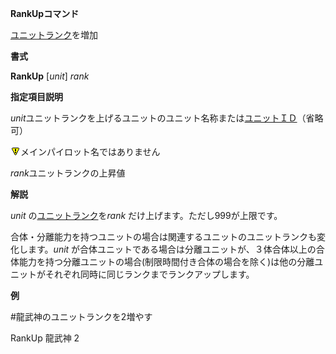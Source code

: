 **RankUpコマンド**

[ユニットランク](ユニットランク)を増加

**書式**

**RankUp** [*unit*] *rank*

**指定項目説明**

*unit*ユニットランクを上げるユニットのユニット名称または[ユニットＩＤ](ユニットＩＤ)（省略可）

![](../images/bm0.gif)メインパイロット名ではありません

*rank*ユニットランクの上昇値

**解説**

*unit* の[ユニットランク](ユニットランク)を*rank* だけ上げます。ただし999が上限です。

合体・分離能力を持つユニットの場合は関連するユニットのユニットランクも変化します。*unit* が合体ユニットである場合は分離ユニットが、３体合体以上の合体能力を持つ分離ユニットの場合(制限時間付き合体の場合を除く)は他の分離ユニットがそれぞれ同時に同じランクまでランクアップします。

**例**

#龍武神のユニットランクを2増やす

RankUp 龍武神 2
